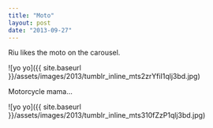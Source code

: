 ```yaml
---
title: "Moto"
layout: post
date: "2013-09-27"
---
```


Riu likes the moto on the carousel.

![yo yo]({{ site.baseurl }}/assets/images/2013/tumblr_inline_mts2zrYfiI1qlj3bd.jpg)

Motorcycle mama…

![yo yo]({{ site.baseurl }}/assets/images/2013/tumblr_inline_mts310fZzP1qlj3bd.jpg)
